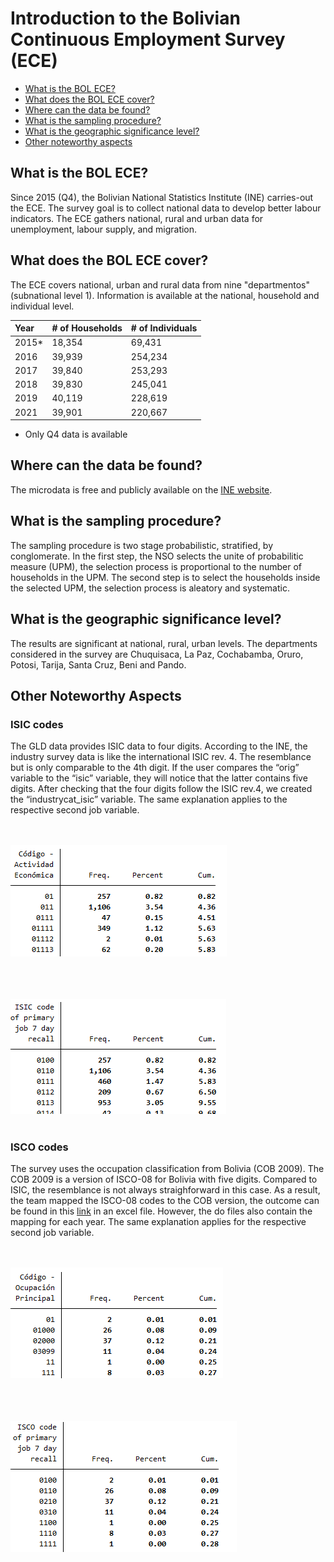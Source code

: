 Introduction to the Bolivian Continuous Employment Survey (ECE) 
================

- [What is the BOL ECE?](#what-is-the-bol-ece)
- [What does the BOL ECE cover?](#what-does-the-bol-ece-cover)
- [Where can the data be found?](#where-can-the-data-be-found)
- [What is the sampling procedure?](#what-is-the-sampling-procedure)
- [What is the geographic significance level?](#what-is-the-geographic-significance-level)
- [Other noteworthy aspects](#other-noteworthy-aspects)

## What is the BOL ECE?

Since 2015 (Q4), the Bolivian National Statistics Institute (INE) carries-out the ECE. The survey goal is to collect national data to develop better labour indicators. The ECE gathers national, rural and urban data for unemployment, labour supply, and migration. 

## What does the BOL ECE cover?

The ECE covers national, urban and rural data from nine "departmentos" (subnational level 1). Information is available at the national, household and individual level.

| Year	    | # of Households	| # of Individuals	|
| :-------	| :--------		    | :--------	 	      |
| 2015*	    | 18,354          | 69,431           |
| 2016	    | 39,939          | 254,234	          |
| 2017	    | 39,840          | 253,293           |
| 2018	    | 39,830          | 245,041	          
| 2019	    | 40,119          | 228,619           |
| 2021	    | 39,901          | 220,667	          
* Only Q4 data is available
  
## Where can the data be found?

The microdata is free and publicly available on the [INE website](https://www.ine.gob.bo/index.php/censos-y-banco-de-datos/censos/bases-de-datos-encuestas-sociales/).

## What is the sampling procedure?

The sampling procedure is two stage probabilistic, stratified, by conglomerate. In the first step, the NSO selects the unite of probabilitic measure (UPM), the selection process is proportional to the number of households in the UPM. The second step is to select the households inside the selected UPM, the selection process is aleatory and systematic. 

## What is the geographic significance level?

The results are significant at national, rural, urban levels. The departments considered in the survey are Chuquisaca, La Paz, Cochabamba, Oruro, Potosi, Tarija, Santa Cruz, Beni and Pando.

## Other Noteworthy Aspects 

### ISIC codes
The GLD data provides ISIC data to four digits. According to the INE, the industry survey data is like the international ISIC rev. 4. The resemblance but is only comparable to the 4th digit.  If the user compares the “orig” variable to the “isic” variable, they will notice that the latter contains five digits. After checking that the four digits follow the ISIC rev.4, we created the “industrycat_isic” variable. The same explanation applies to the respective second job variable.


<br></br>
![ISIC_codes](utilities/isicorig.PNG)
<br></br>

<br></br>
![ISIC_codes](utilities/isic.PNG)
<br></br>

### ISCO codes
The survey uses the occupation classification from Bolivia (COB 2009). The COB 2009 is a version of ISCO-08 for Bolivia with five digits. Compared to ISIC, the resemblance is not always straighforward in this case. As a result, the team mapped the ISCO-08 codes to the COB version, the outcome can be found in this [link](utilities/Classification_ISCO_COB.xlsx) in an excel file. However, the do files also contain the mapping for each year. The same explanation applies for the respective second job variable.   


<br></br>
![ISCO_codes](utilities/iscoorig.PNG)
<br></br>

<br></br>
![ISCO_codes](utilities/isco.PNG)
<br></br>

